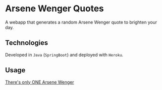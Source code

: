 # Arsene Wenger Quotes
A webapp that generates a random Arsene Wenger quote to brighten your day.

## Technologies
Developed in `Java` (`SpringBoot`) and deployed with `Heroku`.

## Usage
[There's only ONE Arsene Wenger](https://papawengz.herokuapp.com/)
